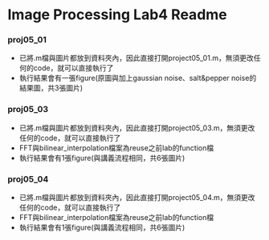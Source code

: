 Image Processing Lab4 Readme
===
### proj05_01
- 已將.m檔與圖片都放到資料夾內，因此直接打開project05_01.m，無須更改任何的code，就可以直接執行了
- 執行結果會有一張figure(原圖與加上gaussian noise、salt&pepper noise的結果圖，共3張圖片)

### proj05_03
- 已將.m檔與圖片都放到資料夾內，因此直接打開project05_03.m，無須更改任何的code，就可以直接執行了
- FFT與bilinear_interpolation檔案為reuse之前lab的function檔
- 執行結果會有1張figure(與講義流程相同，共6張圖片)

### proj05_04
- 已將.m檔與圖片都放到資料夾內，因此直接打開project05_04.m，無須更改任何的code，就可以直接執行了
- FFT與bilinear_interpolation檔案為reuse之前lab的function檔
- 執行結果會有1張figure(與講義流程相同，共6張圖片)
    ```